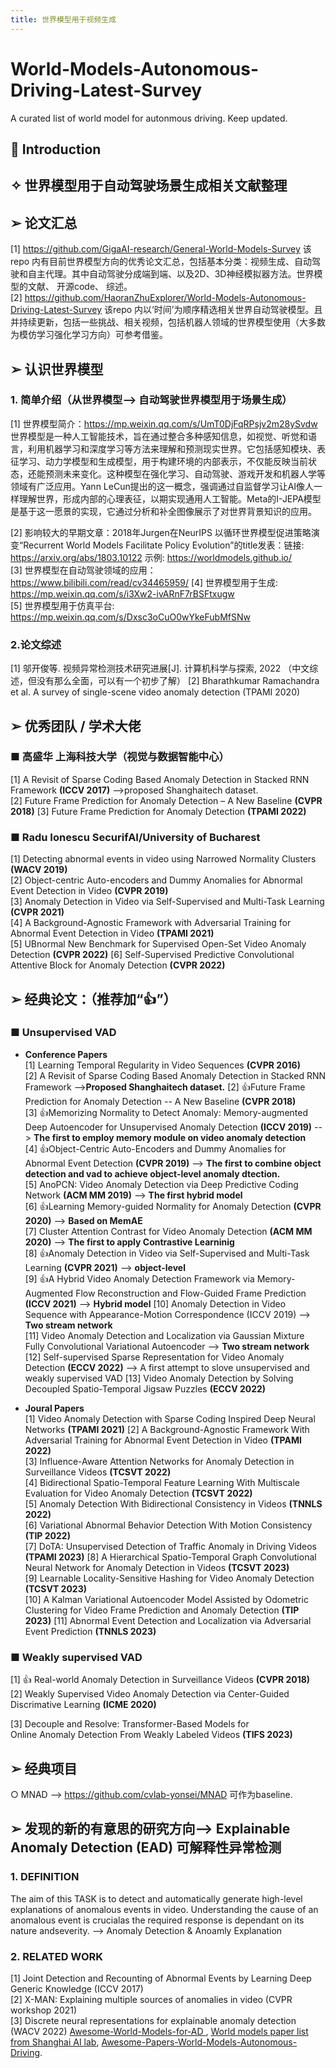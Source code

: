 ```yaml
---
title: 世界模型用于视频生成 
---
```

# World-Models-Autonomous-Driving-Latest-Survey
A curated list of world model for autonmous driving. Keep updated.
## 📌 Introduction
## ✧ 世界模型用于自动驾驶场景生成相关文献整理
## ➢ 论文汇总  

[1] <https://github.com/GigaAI-research/General-World-Models-Survey> 该 repo 内有目前世界模型方向的优秀论文汇总，包括基本分类：视频生成、自动驾驶和自主代理。其中自动驾驶分成端到端、以及2D、3D神经模拟器方法。世界模型的文献、 开源code、 综述。  
[2] <https://github.com/HaoranZhuExplorer/World-Models-Autonomous-Driving-Latest-Survey>   该repo 内以‘时间’为顺序精选相关世界自动驾驶模型。且并持续更新，包括一些挑战、相关视频，包括机器人领域的世界模型使用（大多数为模仿学习强化学习方向）可参考借鉴。

## ➢ 认识世界模型 

### 1. 简单介绍（从世界模型--> 自动驾驶世界模型用于场景生成）  

  [1]  世界模型简介：<https://mp.weixin.qq.com/s/UmT0DjFqRPsjv2m28ySvdw>世界模型是一种人工智能技术，旨在通过整合多种感知信息，如视觉、听觉和语言，利用机器学习和深度学习等方法来理解和预测现实世界。它包括感知模块、表征学习、动力学模型和生成模型，用于构建环境的内部表示，不仅能反映当前状态，还能预测未来变化。这种模型在强化学习、自动驾驶、游戏开发和机器人学等领域有广泛应用。Yann LeCun提出的这一概念，强调通过自监督学习让AI像人一样理解世界，形成内部的心理表征，以期实现通用人工智能。Meta的I-JEPA模型是基于这一愿景的实现，它通过分析和补全图像展示了对世界背景知识的应用。 

  [2]  影响较大的早期文章：2018年Jurgen在NeurIPS 以循环世界模型促进策略演变“Recurrent World Models Facilitate Policy Evolution”的title发表：链接: <https://arxiv.org/abs/1803.10122> 示例: <https://worldmodels.github.io/>  
  [3]  世界模型在自动驾驶领域的应用： <https://www.bilibili.com/read/cv34465959/> 
  [4]  世界模型用于生成: <https://mp.weixin.qq.com/s/i3Xw2-ivARnF7rBSFtxugw>  
  [5]  世界模型用于仿真平台: <https://mp.weixin.qq.com/s/Dxsc3oCuO0wYkeFubMfSNw>  
  
### 2.论文综述  

  [1]  邬开俊等. 视频异常检测技术研究进展[J]. 计算机科学与探索, 2022   （中文综述，但没有那么全面，可以有一个初步了解）
  [2]  Bharathkumar Ramachandra et al. A survey of single-scene video anomaly detection  (TPAMI 2020)  

## ➢ 优秀团队 / 学术大佬

### ■  高盛华  上海科技大学（视觉与数据智能中心）  

[1]  A Revisit of Sparse Coding Based Anomaly Detection in Stacked RNN Framework **(ICCV 2017)** -->proposed Shanghaitech dataset.  
[2]  Future Frame Prediction for Anomaly Detection – A New Baseline **(CVPR 2018)**
[3]  Future Frame Prediction for Anomaly Detection  **(TPAMI 2022)**

### ■  Radu Ionescu  SecurifAI/University of Bucharest

[1]  Detecting abnormal events in video using Narrowed Normality Clusters **(WACV 2019)**  
[2]  Object-centric Auto-encoders and Dummy Anomalies for Abnormal Event Detection in Video **(CVPR 2019)**  
[3]  Anomaly Detection in Video via Self-Supervised and Multi-Task Learning **(CVPR 2021)**  
[4]  A Background-Agnostic Framework with Adversarial Training for Abnormal Event Detection in Video **(TPAMI 2021)**  
[5]  UBnormal New Benchmark for Supervised Open-Set Video Anomaly Detection **(CVPR 2022)**
[6]  Self-Supervised Predictive Convolutional Attentive Block for Anomaly Detection **(CVPR 2022)**

## ➢ 经典论文：（推荐加“👍”）  

### ■ Unsupervised VAD  

* **Conference Papers**  
[1]  Learning Temporal Regularity in Video Sequences **(CVPR 2016)**  
[2]  A Revisit of Sparse Coding Based Anomaly Detection in Stacked RNN Framework -->**Proposed Shanghaitech dataset.**
[2]  👍Future Frame Prediction for Anomaly Detection -- A New Baseline **(CVPR 2018)**  
[3]  👍Memorizing Normality to Detect Anomaly: Memory-augmented Deep Autoencoder for Unsupervised Anomaly Detection **(ICCV 2019)** --> **The first to employ memory module on video anomaly detection**  
[4]  👍Object-Centric Auto-Encoders and Dummy Anomalies for Abnormal Event Detection **(CVPR 2019)** --> **The first to combine object detection and vad to achieve object-level anomaly dtection.**  
[5]  AnoPCN: Video Anomaly Detection via Deep Predictive Coding Network **(ACM MM 2019)** --> **The first hybrid model**  
[6]  👍Learning Memory-guided Normality for Anomaly Detection **(CVPR 2020)** --> **Based on MemAE**  
[7]  Cluster Attention Contrast for Video Anomaly Detection **(ACM MM 2020)** --> **The first to apply Contrastive Learninig**  
[8]  👍Anomaly Detection in Video via Self-Supervised and Multi-Task Learning **(CVPR 2021)** --> **object-level**  
[9]  👍A Hybrid Video Anomaly Detection Framework via Memory-Augmented Flow Reconstruction and Flow-Guided Frame Prediction **(ICCV 2021)** --> **Hybrid model**
[10]  Anomaly Detection in Video Sequence with Appearance-Motion Correspondence (ICCV 2019) --> **Two stream network**  
[11]  Video Anomaly Detection and Localization via Gaussian Mixture Fully Convolutional Variational Autoencoder --> **Two stream network**  
[12]  Self-supervised Sparse Representation for Video Anomaly Detection **(ECCV 2022)** --> A first attempt to slove unsupervised and weakly supervised VAD
[13]  Video Anomaly Detection by Solving Decoupled Spatio-Temporal Jigsaw Puzzles **(ECCV 2022)**  

* **Joural Papers**  
[1]   Video Anomaly Detection with Sparse Coding Inspired Deep Neural Networks **(TPAMI 2021)**
[2]  A Background-Agnostic Framework With Adversarial Training for Abnormal Event Detection in Video **(TPAMI 2022)**  
[3]  Influence-Aware Attention Networks for Anomaly Detection in Surveillance Videos **(TCSVT 2022)**  
[4]  Bidirectional Spatio-Temporal Feature Learning With Multiscale Evaluation for Video Anomaly Detection **(TCSVT 2022)**  
[5]  Anomaly Detection With Bidirectional Consistency in Videos **(TNNLS 2022)**  
[6]  Variational Abnormal Behavior Detection With Motion Consistency **(TIP 2022)**  
[7]  DoTA: Unsupervised Detection of Traffic Anomaly in Driving Videos **(TPAMI 2023)**
[8]  A Hierarchical Spatio-Temporal Graph Convolutional Neural Network for Anomaly Detection in Videos **(TCSVT 2023)**  
[9]  Learnable Locality-Sensitive Hashing for Video Anomaly Detection **(TCSVT 2023)**  
[10]  A Kalman Variational Autoencoder Model Assisted by Odometric Clustering for Video Frame Prediction and Anomaly Detection **(TIP 2023)**
[11]  Abnormal Event Detection and Localization via Adversarial Event Prediction **(TNNLS 2023)**  

### ■ Weakly supervised VAD

[1] 👍 Real-world Anomaly Detection in Surveillance Videos  **(CVPR 2018)**  
[2] Weakly Supervised Video Anomaly Detection via Center-Guided Discrimative Learning **(ICME 2020)**  

[3] Decouple and Resolve: Transformer-Based Models for Online Anomaly Detection From Weakly Labeled Videos **(TIFS 2023)**  

## ➢ 经典项目  

 ○ MNAD --> <https://github.com/cvlab-yonsei/MNAD>  可作为baseline.  

## ➢ 发现的新的有意思的研究方向--> Explainable Anomaly Detection (EAD) 可解释性异常检测

### 1. DEFINITION

The aim of this TASK is to detect and automatically generate high-level explanations of anomalous events in video. Understanding the cause of an anomalous event is crucialas the required response is dependant on its nature andseverity. --> Anomaly Detection & Anoamly Explanation

### 2. RELATED WORK

[1] Joint Detection and Recounting of Abnormal Events by Learning Deep Generic Knowledge (ICCV 2017)  
[2] X-MAN: Explaining multiple sources of anomalies in video (CVPR workshop 2021)  
[3] Discrete neural representations for explainable anomaly detection (WACV 2022)
[Awesome-World-Models-for-AD ](https://github.com/zhanghm1995/awesome-world-models-for-AD?tab=readme-ov-file#Table-of-Content),
[World models paper list from Shanghai AI lab](https://github.com/OpenDriveLab/End-to-end-Autonomous-Driving/blob/main/papers.md#world-model--model-based-rl),
[Awesome-Papers-World-Models-Autonomous-Driving](https://github.com/chaytonmin/Awesome-Papers-World-Models-Autonomous-Driving).
    

